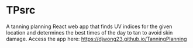 # TPsrc
A tanning planning React web app that finds UV indices for the given location and determines the best times of the day to tan to avoid skin damage.
Access the app here: https://djwong23.github.io/TanningPlanning
